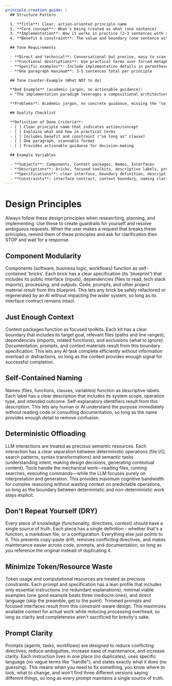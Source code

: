 ```yaml
---
principle_creation_guide: |
  ## Structure Pattern

  1. **Title**: Clear, action-oriented principle name
  2. **Core concept**: What's being treated as what (one sentence)
  3. **Implementation**: How it works in practice (2-3 sentences with specifics)
  4. **Benefit & constraint**: The value and boundary (one sentence with "so long as")

  ## Tone Requirements

  - **Direct and technical**: Conversational but precise, easy to scan
  - **Functional descriptions**: Use practical terms over forced metaphors
  - **Specific examples**: Include implementation details in parentheses
  - **One paragraph maximum**: 3-5 sentences total per principle

  ## Tone Counter-Example (What NOT to do)

  **Bad Example** (academic jargon, no actionable guidance):
  > "The implementation paradigm leverages a compositional architecture whereby discrete units of functionality are encapsulated within boundary-defined containers that facilitate loose coupling through standardized interface protocols."

  **Problems**: Academic jargon, no concrete guidance, missing the "so long as" constraint, not scannable.

  ## Quality Checklist

  **Definition of Done Criteria**:
  - [ ] Clear principle name that indicates action/concept
  - [ ] Explains what and how in practical terms
  - [ ] Includes benefit and constraint ("so long as" clause)
  - [ ] One paragraph, scannable format
  - [ ] Provides actionable guidance for decision-making

  ## Example Variables

  - **Subjects**: Components, Context packages, Names, Interfaces
  - **Descriptions**: bricks, focused toolkits, descriptive labels, precious resources
  - **Specifications**: clear interface, boundary definition, descriptive contract
  - **Constraints**: interface contract, context boundary, naming clarity, explicit separation
---
```


# Design Principles

Always follow these design principles when researching, planning, and implementing. Use these to create guardrails for yourself and resolve ambiguous requests. When the user makes a request that breaks these principles, remind them of these principles and ask for clarification then STOP and wait for a response.

## Component Modularity

Components (software, business logic, workflows) function as self-contained 'bricks'. Each brick has a clear specification (its 'blueprint') that includes its public interface (inputs), dependencies (files to read, tech stack imports), processing, and outputs. Code, prompts, and other project material result from this blueprint. This lets any brick be safely refactored or regenerated by an AI without impacting the wider system, so long as its interface contract remains intact.

## Just Enough Context

Context packages function as focused toolkits. Each kit has a clear boundary that includes its target goal, relevant files (paths and line ranges), dependencies (imports, related functions), and exclusions (what to ignore). Documentation, prompts, and context materials result from this boundary specification. This lets any AI task complete efficiently without information overload or distractions, so long as the context provides enough signal for successful completion.

## Self-Contained Naming

Names (files, functions, classes, variables) function as descriptive labels. Each label has a clear description that includes its system scope, operation type, and intended outcome. Self-explanatory identifiers result from this description. This lets any human or AI understand the purpose immediately without reading code or consulting documentation, so long as the name provides enough detail to remove confusion.

## Deterministic Offloading

LLM interactions are treated as precious semantic resources. Each interaction has a clear separation between deterministic operations (file I/O, search patterns, syntax transformations) and semantic tasks (understanding intent, making design decisions, generating contextual content). Tools handle the mechanical work—reading files, running searches, executing commands—while the LLM focuses purely on interpretation and generation. This provides maximum cognitive bandwidth for complex reasoning without wasting context on predictable operations, so long as the boundary between deterministic and non-deterministic work stays explicit.

## Don't Repeat Yourself (DRY)

Every piece of knowledge (functionality, directives, context) should have a single source of truth. Each piece has a single definition - whether that's a function, a markdown file, or a configuration. Everything else just points to it. This prevents copy-paste drift, removes conflicting directives, and makes maintenance easier across code, prompts, and documentation, so long as you reference the original instead of duplicating it.

## Minimize Token/Resource Waste

Token usage and computational resources are treated as precious constraints. Each prompt and specification has a lean profile that includes only essential instructions (no redundant explanations), minimal viable examples (one good example beats three mediocre ones), and direct language (skip the preamble, get to the point). Trimmed prompts and focused interfaces result from this constraint-aware design. This maximizes available context for actual work while reducing processing overhead, so long as clarity and completeness aren't sacrificed for brevity's sake.

## Prompt Clarity

Prompts (agents, tasks, workflows) are designed to reduce conflicting directives, reduce ambiguities, increase ease of maintenance, and increase clarity. Each instruction lives in one place (no duplicates), uses specific language (no vague terms like "handle"), and states exactly what it does (no guessing). This means when you need to fix something, you know where to look, what to change, and won't find three different versions saying different things, so long as every prompt maintains a single source of truth.
